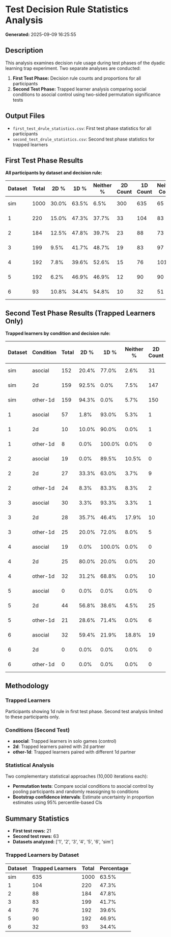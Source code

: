 # Test Decision Rule Statistics Analysis

**Generated:** 2025-09-09 16:25:55

## Description

This analysis examines decision rule usage during test phases of the dyadic learning trap experiment. Two separate analyses are conducted:

1. **First Test Phase:** Decision rule counts and proportions for all participants
2. **Second Test Phase:** Trapped learner analysis comparing social conditions to asocial control using two-sided permutation significance tests

## Output Files

- `first_test_drule_statistics.csv`: First test phase statistics for all participants
- `second_test_drule_statistics.csv`: Second test phase statistics for trapped learners

## First Test Phase Results

**All participants by dataset and decision rule:**

| Dataset | Total | 2D % | 1D % | Neither % | 2D Count | 1D Count | Neither Count | 95% CI (2D) | 95% CI (1D) | 95% CI (Neither) |
|---------|-------|------|------|-----------|----------|----------|---------------|-------------|-------------|---------------|
| sim | 1000 | 30.0% | 63.5% | 6.5% | 300 | 635 | 65 | [0.272, 0.329] | [0.605, 0.664] | [0.050, 0.080] |
| 1 | 220 | 15.0% | 47.3% | 37.7% | 33 | 104 | 83 | [0.105, 0.200] | [0.409, 0.541] | [0.314, 0.445] |
| 2 | 184 | 12.5% | 47.8% | 39.7% | 23 | 88 | 73 | [0.082, 0.174] | [0.408, 0.549] | [0.326, 0.467] |
| 3 | 199 | 9.5% | 41.7% | 48.7% | 19 | 83 | 97 | [0.055, 0.141] | [0.347, 0.487] | [0.417, 0.558] |
| 4 | 192 | 7.8% | 39.6% | 52.6% | 15 | 76 | 101 | [0.042, 0.120] | [0.328, 0.464] | [0.458, 0.594] |
| 5 | 192 | 6.2% | 46.9% | 46.9% | 12 | 90 | 90 | [0.031, 0.099] | [0.396, 0.542] | [0.396, 0.542] |
| 6 | 93 | 10.8% | 34.4% | 54.8% | 10 | 32 | 51 | [0.054, 0.172] | [0.247, 0.441] | [0.452, 0.645] |

## Second Test Phase Results (Trapped Learners Only)

**Trapped learners by condition and decision rule:**

| Dataset | Condition | Total | 2D % | 1D % | Neither % | 2D Count | 1D Count | Neither Count | 95% CI (2D) | 95% CI (1D) | 95% CI (Neither) | p-perm (2D) | p-perm (1D) | p-perm (Neither) |
|---------|-----------|-------|------|------|-----------|----------|----------|---------------|-------------|-------------|------------------|-------------|-------------|------------------|
| sim | asocial | 152 | 20.4% | 77.0% | 2.6% | 31 | 117 | 4 | [0.145, 0.270] | [0.697, 0.836] | [0.007, 0.053] | - | - | - |
| sim | 2d | 159 | 92.5% | 0.0% | 7.5% | 147 | 0 | 12 | [0.881, 0.962] | [0.000, 0.000] | [0.038, 0.119] | 0.000 | 0.000 | 0.067 |
| sim | other-1d | 159 | 94.3% | 0.0% | 5.7% | 150 | 0 | 9 | [0.906, 0.975] | [0.000, 0.000] | [0.025, 0.094] | 0.000 | 0.000 | 0.257 |
| 1 | asocial | 57 | 1.8% | 93.0% | 5.3% | 1 | 53 | 3 | [0.000, 0.053] | [0.860, 0.982] | [0.000, 0.123] | - | - | - |
| 1 | 2d | 10 | 10.0% | 90.0% | 0.0% | 1 | 9 | 0 | [0.000, 0.300] | [0.700, 1.000] | [0.000, 0.000] | 0.280 | 1.000 | 1.000 |
| 1 | other-1d | 8 | 0.0% | 100.0% | 0.0% | 0 | 8 | 0 | [0.000, 0.000] | [1.000, 1.000] | [0.000, 0.000] | 1.000 | 1.000 | 1.000 |
| 2 | asocial | 19 | 0.0% | 89.5% | 10.5% | 0 | 17 | 2 | [0.000, 0.000] | [0.737, 1.000] | [0.000, 0.263] | - | - | - |
| 2 | 2d | 27 | 33.3% | 63.0% | 3.7% | 9 | 17 | 1 | [0.148, 0.519] | [0.444, 0.815] | [0.000, 0.111] | 0.006 | 0.086 | 0.557 |
| 2 | other-1d | 24 | 8.3% | 83.3% | 8.3% | 2 | 20 | 2 | [0.000, 0.208] | [0.667, 0.958] | [0.000, 0.208] | 0.491 | 0.669 | 1.000 |
| 3 | asocial | 30 | 3.3% | 93.3% | 3.3% | 1 | 28 | 1 | [0.000, 0.100] | [0.833, 1.000] | [0.000, 0.100] | - | - | - |
| 3 | 2d | 28 | 35.7% | 46.4% | 17.9% | 10 | 13 | 5 | [0.179, 0.536] | [0.286, 0.643] | [0.036, 0.321] | 0.002 | 0.000 | 0.099 |
| 3 | other-1d | 25 | 20.0% | 72.0% | 8.0% | 5 | 18 | 2 | [0.040, 0.360] | [0.520, 0.880] | [0.000, 0.200] | 0.078 | 0.065 | 0.590 |
| 4 | asocial | 19 | 0.0% | 100.0% | 0.0% | 0 | 19 | 0 | [0.000, 0.000] | [1.000, 1.000] | [0.000, 0.000] | - | - | - |
| 4 | 2d | 25 | 80.0% | 20.0% | 0.0% | 20 | 5 | 0 | [0.640, 0.960] | [0.040, 0.360] | [0.000, 0.000] | 0.000 | 0.000 | 1.000 |
| 4 | other-1d | 32 | 31.2% | 68.8% | 0.0% | 10 | 22 | 0 | [0.156, 0.469] | [0.531, 0.844] | [0.000, 0.000] | 0.007 | 0.008 | 1.000 |
| 5 | asocial | 0 | 0.0% | 0.0% | 0.0% | 0 | 0 | 0 | [nan, nan] | [nan, nan] | [nan, nan] | - | - | - |
| 5 | 2d | 44 | 56.8% | 38.6% | 4.5% | 25 | 17 | 2 | [nan, nan] | [nan, nan] | [nan, nan] | nan | nan | nan |
| 5 | other-1d | 21 | 28.6% | 71.4% | 0.0% | 6 | 15 | 0 | [nan, nan] | [nan, nan] | [nan, nan] | nan | nan | nan |
| 6 | asocial | 32 | 59.4% | 21.9% | 18.8% | 19 | 7 | 6 | [0.406, 0.750] | [0.094, 0.375] | [0.062, 0.344] | - | - | - |
| 6 | 2d | 0 | 0.0% | 0.0% | 0.0% | 0 | 0 | 0 | [nan, nan] | [nan, nan] | [nan, nan] | nan | nan | nan |
| 6 | other-1d | 0 | 0.0% | 0.0% | 0.0% | 0 | 0 | 0 | [nan, nan] | [nan, nan] | [nan, nan] | nan | nan | nan |

## Methodology

### Trapped Learners
Participants showing 1d rule in first test phase. Second test analysis limited to these participants only.

### Conditions (Second Test)
- **asocial**: Trapped learners in solo games (control)
- **2d**: Trapped learners paired with 2d partner
- **other-1d**: Trapped learners paired with different 1d partner

### Statistical Analysis
Two complementary statistical approaches (10,000 iterations each):

- **Permutation tests**: Compare social conditions to asocial control by pooling participants and randomly reassigning to conditions
- **Bootstrap confidence intervals**: Estimate uncertainty in proportion estimates using 95% percentile-based CIs

## Summary Statistics

- **First test rows:** 21
- **Second test rows:** 63
- **Datasets analyzed:** ['1', '2', '3', '4', '5', '6', 'sim']

### Trapped Learners by Dataset

| Dataset | Trapped Learners | Total | Percentage |
|---------|------------------|-------|------------|
| sim | 635 | 1000 | 63.5% |
| 1 | 104 | 220 | 47.3% |
| 2 | 88 | 184 | 47.8% |
| 3 | 83 | 199 | 41.7% |
| 4 | 76 | 192 | 39.6% |
| 5 | 90 | 192 | 46.9% |
| 6 | 32 | 93 | 34.4% |
